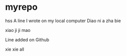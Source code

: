 # myrepo
hss
A line I wrote on my local computer
Diao ni a zha bie


xiao ji ji mao

Line added on Github

xie xie
all